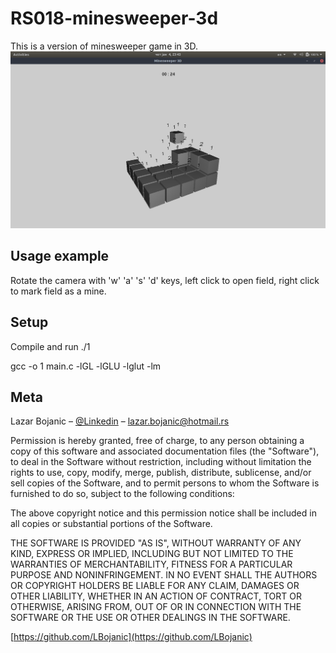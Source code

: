 # RS018-minesweeper-3d


This is a version of minesweeper game in 3D.
![](screenshot.png)

## Usage example

Rotate the camera with 'w' 'a' 's' 'd' keys, left click to open field, right click to mark field as a mine.


## Setup

Compile and run ./1

gcc -o 1 main.c -lGL -lGLU -lglut -lm

## Meta

Lazar Bojanic – [@Linkedin](https://www.linkedin.com/in/lbojanic/) – lazar.bojanic@hotmail.rs


Permission is hereby granted, free of charge, to any person obtaining a copy of this software and associated documentation files (the "Software"), to deal in the Software without restriction, including without limitation the rights to use, copy, modify, merge, publish, distribute, sublicense, and/or sell copies of the Software, and to permit persons to whom the Software is furnished to do so, subject to the following conditions:

The above copyright notice and this permission notice shall be included in all copies or substantial portions of the Software.

THE SOFTWARE IS PROVIDED "AS IS", WITHOUT WARRANTY OF ANY KIND, EXPRESS OR IMPLIED, INCLUDING BUT NOT LIMITED TO THE WARRANTIES OF MERCHANTABILITY, FITNESS FOR A PARTICULAR PURPOSE AND NONINFRINGEMENT. IN NO EVENT SHALL THE AUTHORS OR COPYRIGHT HOLDERS BE LIABLE FOR ANY CLAIM, DAMAGES OR OTHER LIABILITY, WHETHER IN AN ACTION OF CONTRACT, TORT OR OTHERWISE, ARISING FROM, OUT OF OR IN CONNECTION WITH THE SOFTWARE OR THE USE OR OTHER DEALINGS IN THE SOFTWARE.

[https://github.com/LBojanic](https://github.com/LBojanic)
